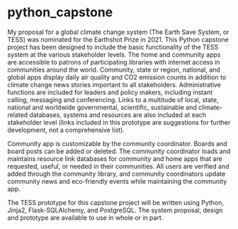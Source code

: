 # python_capstone
My proposal for a global climate change system (The Earth Save System, or TESS) was nominated for the Earthshot Prize in 2021. This Python capstone project has been designed to include the basic functionality of the TESS system at the various stakeholder levels. The home and community apps are accessible to patrons of participating libraries with internet access in communities around the world. Community, state or region, national, and global apps display daily air quality and CO2 emission counts in addition to climate change news stories important to all stakeholders. Administrative functions are included for leaders and policy makers, including instant calling,  messaging and conferencing. Links to a multitude of local, state, national and worldwide governmental, scientific, sustainable and climate-related databases, systems and resources are also included at each stakeholder level (links included in this prototype are suggestions for further development, not a comprehensive list).

Community app is customizable by the community coordinator. Boards and board posts can be added or deleted. The community coordinator loads and maintains resource link databases for community and home apps that are requested, useful, or needed in their communities. All users are verified and added through the community library, and community coordinators update community news and eco-friendly events while maintaining the community app.

The TESS prototype for this capstone project will be written using Python, Jinja2, Flask-SQLAlchemy, and PostgreSQL. The system proposal, design and prototype are available to use in whole or in part.
